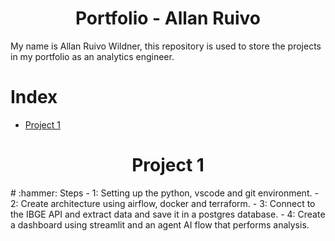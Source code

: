 <h1 align="center"> Portfolio - Allan Ruivo </h1>

My name is Allan Ruivo Wildner, this repository is used to store the projects in my portfolio as an analytics engineer.

# Index 
* [Project 1](#project-1)


<h1 align="center"> Project 1 </h1>
# :hammer: Steps  
- 1: Setting up the python, vscode and git environment.  
- 2: Create architecture using airflow, docker and terraform.  
- 3: Connect to the IBGE API and extract data and save it in a postgres database.  
- 4: Create a dashboard using streamlit and an agent AI flow that performs analysis.  
